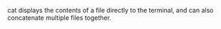 cat displays the contents of a file directly to the terminal, and can also concatenate multiple files together.
